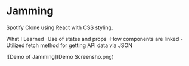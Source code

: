 # Jamming
Spotify Clone using React with CSS styling. 


What I Learned
-Use of states and props
-How components are linked
-Utilized fetch method for getting API data via JSON

![Demo of Jamming](Demo Screensho.png)
